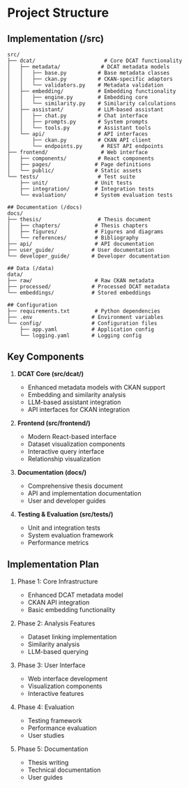 # Project Structure

## Implementation (/src)
```
src/
├── dcat/                      # Core DCAT functionality
│   ├── metadata/             # DCAT metadata models
│   │   ├── base.py          # Base metadata classes
│   │   ├── ckan.py          # CKAN-specific adaptors
│   │   └── validators.py    # Metadata validation
│   ├── embedding/           # Embedding functionality
│   │   ├── engine.py        # Embedding core
│   │   └── similarity.py    # Similarity calculations
│   ├── assistant/           # LLM-based assistant
│   │   ├── chat.py          # Chat interface
│   │   ├── prompts.py       # System prompts
│   │   └── tools.py         # Assistant tools
│   └── api/                 # API interfaces
│       ├── ckan.py          # CKAN API client
│       └── endpoints.py      # REST API endpoints
├── frontend/                 # Web interface
│   ├── components/          # React components
│   ├── pages/              # Page definitions
│   └── public/             # Static assets
└── tests/                   # Test suite
    ├── unit/               # Unit tests
    ├── integration/        # Integration tests
    └── evaluation/         # System evaluation tests

## Documentation (/docs)
docs/
├── thesis/                  # Thesis document
│   ├── chapters/           # Thesis chapters
│   ├── figures/            # Figures and diagrams
│   └── references/         # Bibliography
├── api/                    # API documentation
├── user_guide/            # User documentation
└── developer_guide/       # Developer documentation

## Data (/data)
data/
├── raw/                    # Raw CKAN metadata
├── processed/             # Processed DCAT metadata
└── embeddings/            # Stored embeddings

## Configuration
├── requirements.txt        # Python dependencies
├── .env                   # Environment variables
└── config/                # Configuration files
    ├── app.yaml           # Application config
    └── logging.yaml       # Logging config
```

## Key Components

1. **DCAT Core (src/dcat/)**
   - Enhanced metadata models with CKAN support
   - Embedding and similarity analysis
   - LLM-based assistant integration
   - API interfaces for CKAN integration

2. **Frontend (src/frontend/)**
   - Modern React-based interface
   - Dataset visualization components
   - Interactive query interface
   - Relationship visualization

3. **Documentation (docs/)**
   - Comprehensive thesis document
   - API and implementation documentation
   - User and developer guides

4. **Testing & Evaluation (src/tests/)**
   - Unit and integration tests
   - System evaluation framework
   - Performance metrics

## Implementation Plan

1. Phase 1: Core Infrastructure
   - Enhanced DCAT metadata model
   - CKAN API integration
   - Basic embedding functionality

2. Phase 2: Analysis Features
   - Dataset linking implementation
   - Similarity analysis
   - LLM-based querying

3. Phase 3: User Interface
   - Web interface development
   - Visualization components
   - Interactive features

4. Phase 4: Evaluation
   - Testing framework
   - Performance evaluation
   - User studies

5. Phase 5: Documentation
   - Thesis writing
   - Technical documentation
   - User guides 